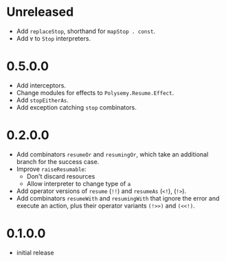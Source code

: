 # Unreleased

* Add `replaceStop`, shorthand for `mapStop . const`.
* Add `∀` to `Stop` interpreters.

# 0.5.0.0

* Add interceptors.
* Change modules for effects to `Polysemy.Resume.Effect`.
* Add `stopEitherAs`.
* Add exception catching `stop` combinators.

# 0.2.0.0

* Add combinators `resumeOr` and `resumingOr`, which take an additional branch for the success case.
* Improve `raiseResumable`:
  * Don't discard resources
  * Allow interpreter to change type of `a`
* Add operator versions of `resume` (`!!`) and `resumeAs` (`<!`), (`!>`).
* Add combinators `resumeWith` and `resumingWith` that ignore the error and execute an action, plus their operator
  variants `(!>>)` and `(<<!)`.

# 0.1.0.0

* initial release
